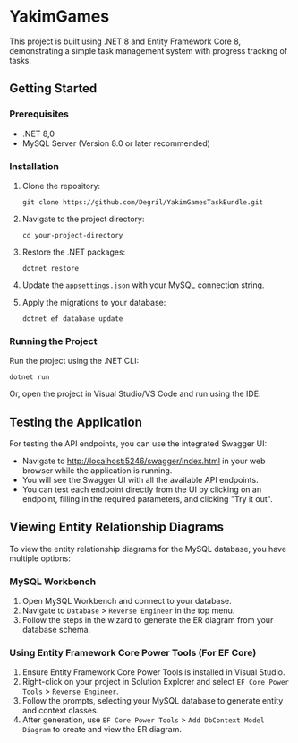 # YakimGames

This project is built using .NET 8 and Entity Framework Core 8, demonstrating a simple task management system with progress tracking of tasks.

## Getting Started

### Prerequisites

-   .NET 8,0
-   MySQL Server (Version 8.0 or later recommended)

### Installation

1.  Clone the repository:

    `git clone https://github.com/Degril/YakimGamesTaskBundle.git`

2.  Navigate to the project directory:

    `cd your-project-directory`

3.  Restore the .NET packages:

    `dotnet restore`

4.  Update the `appsettings.json` with your MySQL connection string.

5.  Apply the migrations to your database:

    `dotnet ef database update`


### Running the Project

Run the project using the .NET CLI:

`dotnet run`

Or, open the project in Visual Studio/VS Code and run using the IDE.

## Testing the Application

For testing the API endpoints, you can use the integrated Swagger UI:

-   Navigate to [http://localhost:5246/swagger/index.html](http://localhost:5246/swagger/index.html) in your web browser while the application is running.
-   You will see the Swagger UI with all the available API endpoints.
-   You can test each endpoint directly from the UI by clicking on an endpoint, filling in the required parameters, and clicking "Try it out".

## Viewing Entity Relationship Diagrams

To view the entity relationship diagrams for the MySQL database, you have multiple options:

### MySQL Workbench

1.  Open MySQL Workbench and connect to your database.
2.  Navigate to `Database` > `Reverse Engineer` in the top menu.
3.  Follow the steps in the wizard to generate the ER diagram from your database schema.

### Using Entity Framework Core Power Tools (For EF Core)

1.  Ensure Entity Framework Core Power Tools is installed in Visual Studio.
2.  Right-click on your project in Solution Explorer and select `EF Core Power Tools` > `Reverse Engineer`.
3.  Follow the prompts, selecting your MySQL database to generate entity and context classes.
4.  After generation, use `EF Core Power Tools` > `Add DbContext Model Diagram` to create and view the ER diagram.
